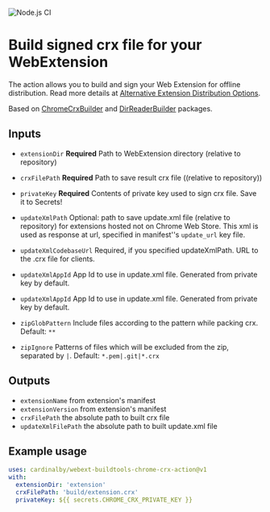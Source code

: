 ![Node.js CI](https://github.com/cardinalby/webext-buildtools-chrome-crx-action/workflows/build-test/badge.svg)

# Build signed crx file for your WebExtension

The action allows you to build and sign your Web Extension for offline distribution. 
Read more details at [Alternative Extension Distribution Options](https://developer.chrome.com/apps/external_extensions).

Based on [ChromeCrxBuilder](https://www.npmjs.com/package/webext-buildtools-chrome-crx-builder) and 
[DirReaderBuilder](https://www.npmjs.com/package/webext-buildtools-dir-reader-mw) packages.

## Inputs

* `extensionDir`
**Required** Path to WebExtension directory (relative to repository)

* `crxFilePath`
**Required** Path to save result crx file ((relative to repository))

* `privateKey`
**Required** Contents of private key used to sign crx file. Save it to Secrets!

* `updateXmlPath`
Optional: path to save update.xml file (relative to repository) for extensions hosted not on Chrome Web Store. 
This xml is used as response at url, specified in manifest''s `update_url` key file.

* `updateXmlCodebaseUrl`
Required, if you specified updateXmlPath. URL to the .crx file for clients.

* `updateXmlAppId`
App Id to use in update.xml file. Generated from private key by default.

* `updateXmlAppId`
App Id to use in update.xml file. Generated from private key by default.

* `zipGlobPattern`
Include files according to the pattern while packing crx. 
Default: `**`

* `zipIgnore`
Patterns of files which will be excluded from the zip, separated by `|`. 
Default: `*.pem|.git|*.crx`

## Outputs
* `extensionName` from extension's manifest
* `extensionVersion` from extension's manifest
* `crxFilePath` the absolute path to built crx file
* `updateXmlFilePath` the absolute path to built update.xml file

## Example usage

```yaml
uses: cardinalby/webext-buildtools-chrome-crx-action@v1
with:
  extensionDir: 'extension'
  crxFilePath: 'build/extension.crx'
  privateKey: ${{ secrets.CHROME_CRX_PRIVATE_KEY }}
```
